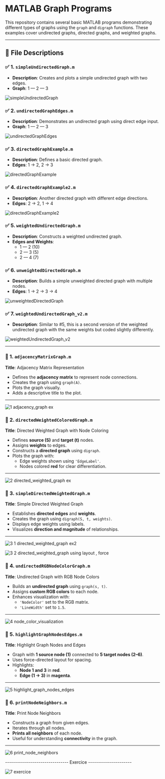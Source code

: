 # MATLAB Graph Programs

This repository contains several basic MATLAB programs demonstrating different types of graphs using the `graph` and `digraph` functions.
These examples cover undirected graphs, directed graphs, and weighted graphs.

---

## 📂 File Descriptions

### ✅ 1. `simpleUndirectedGraph.m`
- **Description**: Creates and plots a simple undirected graph with two edges.
- **Graph**: 1 — 2 — 3

![simpleUndirectedGraph](https://github.com/user-attachments/assets/8a8a2533-4e35-417e-9960-2cad02dcdbf7)


### ✅ 2. `undirectedGraphEdges.m`
- **Description**: Demonstrates an undirected graph using direct edge input.
- **Graph**: 1 — 2 — 3


![undirectedGraphEdges](https://github.com/user-attachments/assets/55b8dcba-ab9e-4f5d-b6b4-2f13b4bec62f)

### ✅ 3. `directedGraphExample.m`
- **Description**: Defines a basic directed graph.
- **Edges**: 1 → 2, 2 → 3


![directedGraphExample](https://github.com/user-attachments/assets/07e08a51-668f-4c7a-8697-46146ea53442)

### ✅ 4. `directedGraphExample2.m`
- **Description**: Another directed graph with different edge directions.
- **Edges**: 2 → 2, 1 → 4


![directedGraphExample2](https://github.com/user-attachments/assets/275346c7-7d36-42d3-a242-006cfd13ada4)

### ✅ 5. `weightedUndirectedGraph.m`
- **Description**: Constructs a weighted undirected graph.
- **Edges and Weights**:
  - 1 — 2 (10)
  - 2 — 3 (5)
  - 2 — 4 (7)

### ✅ 6. `unweightedDirectedGraph.m`
- **Description**: Builds a simple unweighted directed graph with multiple nodes.
- **Edges**: 1 → 2 → 3 → 4


![unweightedDirectedGraph](https://github.com/user-attachments/assets/fda30999-af3b-4cd0-b9e3-ddfc17b485eb)

### ✅ 7. `weightedUndirectedGraph_v2.m`
- **Description**: Similar to #5, this is a second version of the weighted undirected graph with the same weights but coded slightly differently.

![weightedUndirectedGraph_v2](https://github.com/user-attachments/assets/2d688a13-dbfb-469e-90c3-4d4ddbfe9112)


--------------------------------------------------------------------------------------


### 🔷 1. `adjacencyMatrixGraph.m`
**Title**: Adjacency Matrix Representation

- Defines the **adjacency matrix** to represent node connections.
- Creates the graph using `graph(A)`.
- Plots the graph visually.
- Adds a descriptive title to the plot.

---
![1  adjacency_graph ex](https://github.com/user-attachments/assets/8b35afd3-484e-4c13-b4e2-f02ae26c6cd1)



### 🔷 2. `directedWeightedColoredGraph.m`
**Title**: Directed Weighted Graph with Node Coloring

- Defines **source (S)** and **target (t)** nodes.
- Assigns **weights** to edges.
- Constructs a **directed graph** using `digraph`.
- Plots the graph with:
  - Edge weights shown using `'EdgeLabel'`.
  - Nodes colored **red** for clear differentiation.

---
![2  directed_weighted_graph ex](https://github.com/user-attachments/assets/e3c03a0e-1fe4-4cc4-a97f-adae1e498061)



### 🔷 3. `simpleDirectedWeightedGraph.m`
**Title**: Simple Directed Weighted Graph

- Establishes **directed edges** and **weights**.
- Creates the graph using `digraph(S, t, weights)`.
- Displays edge weights using labels.
- Visualizes **direction and magnitude** of relationships.

---
![3  1 directed_weighted_graph ex2](https://github.com/user-attachments/assets/a26af2ec-1c32-4ffc-a882-3ab75d186f5f)

![3  2 directed_weighted_graph using layout , force](https://github.com/user-attachments/assets/b8574ea5-933c-4f1b-9644-407f111fc484)


### 🔷 4. `undirectedRGBNodeColorGraph.m`
**Title**: Undirected Graph with RGB Node Colors

- Builds an **undirected graph** using `graph(s, t)`.
- Assigns **custom RGB colors** to each node.
- Enhances visualization with:
  - `'NodeColor'` set to the RGB matrix.
  - `'LineWidth'` set to `1.5`.

---

![4  node_color_visualization](https://github.com/user-attachments/assets/0696582f-01c1-4dab-bfbe-ccf4a35b2fde)

### 🔷 5. `highlightGraphNodesEdges.m`
**Title**: Highlight Graph Nodes and Edges

- Graph with **1 source node (1)** connected to **5 target nodes (2–6)**.
- Uses force-directed layout for spacing.
- Highlights:
  - **Node 1 and 3** in **red**.
  - **Edge (1 → 3)** in **magenta**.

---
![5  highlight_graph_nodes_edges](https://github.com/user-attachments/assets/24c577b6-e05b-4c68-975a-c6adb899d20d)



### 🔷 6. `printNodeNeighbors.m`
**Title**: Print Node Neighbors

- Constructs a graph from given edges.
- Iterates through all nodes.
- **Prints all neighbors** of each node.
- Useful for understanding **connectivity** in the graph.

---

![6  print_node_neighbors](https://github.com/user-attachments/assets/2d27a3c5-6f68-43dd-943d-7d7ef0b9641f)



-------------------------------- Exercice ----------------------

![7  exercice](https://github.com/user-attachments/assets/08a8a19f-c86b-4349-a6e6-f2e2ce0ddeef)
